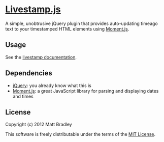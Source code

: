 [Livestamp.js](http://mattbradley.github.com/livestampjs)
=====================================================

A simple, unobtrusive jQuery plugin that provides auto-updating timeago text to
your timestamped HTML elements using [Moment.js](http://momentjs.com).

Usage
-----

See the [livestamp documentation](http://mattbradley.github.com/livestampjs).

Dependencies
------------

* [jQuery](http://jquery.com): you already know what this is
* [Moment.js](http://momentjs.com): a great JavaScript library for parsing
  and displaying dates and times

License
-------

Copyright (c) 2012 Matt Bradley

This software is freely distributable under the terms of the
[MIT License](http://www.opensource.org/licenses/MIT).
